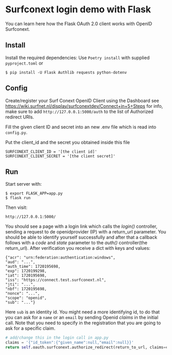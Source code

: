 # Surfconext login demo with Flask

You can learn here how the Flask OAuth 2.0 client works with OpenID Surfconext.

## Install

Install the required dependencies:
Use `Poetry install` with supplied `pyproject.toml` or 

    $ pip install -U Flask Authlib requests python-dotenv

## Config

Create/register your Surf Conext OpenID Client using the Dashboard 
see <https://wiki.surfnet.nl/display/surfconextdev/Connect+in+5+Steps> for info, 
make sure to add `http://127.0.0.1:5000/auth` to the list of Authorized redirect URIs.

Fill the given client ID and secret into an new .env file which is read into `config.py`.

Put the client_id and the secret you obtained inside this file

``` env
SURFCONEXT_CLIENT_ID = '[the client id]'
SURFCONEXT_CLIENT_SECRET = '[the client secret]'
```

## Run

Start server with:

    $ export FLASK_APP=app.py
    $ flask run

Then visit:

    http://127.0.0.1:5000/

You should see a page with a login link which calls the *login()* controller, sending a request to de openidprovider (IP) with a return_url parameter.
You should be able to identify yourself successfully and after that a callback follows 
with a *code* and *state* parameter to the *auth()* controller(the return_url). After verification you
receive a dict with keys and values:

```
{"acr": "urn:federation:authentication:windows", 
"aud": "...", 
"auth_time": 1720195698, 
"exp": 1720199298, 
"iat": 1720195698, 
"iss": "https://connect.test.surfconext.nl", 
"jti": "...", 
"nbf": 1720195698, 
"nonce": "...", 
"scope": "openid", 
"sub": "..."}
```

Here `sub` is an identity id. You might need a more identifying id, to do that you can ask for a `name` or an `email` by sending Openid *claims* in the initial call. Note that you need to specify in the registration that you are going to ask for a specific claim.

```python
# add/change this in the login call in app.py
claims = '{"id_token":{"given_name":null,"email":null}}'
return self.oauth.surfconext.authorize_redirect(return_to_url, claims=claims)
```
